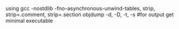 using
gcc -nostdlib -fno-asynchronous-unwind-tables,
strip, strip=.comment, strip=.section
objdump -d, -D, -t, -s #for output
get minimal executable

